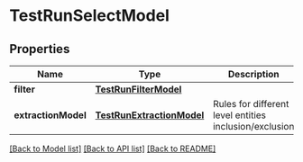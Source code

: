 # TestRunSelectModel

## Properties
Name | Type | Description | Notes
------------ | ------------- | ------------- | -------------
**filter** | [**TestRunFilterModel**](TestRunFilterModel.md) |  | 
**extractionModel** | [**TestRunExtractionModel**](TestRunExtractionModel.md) | Rules for different level entities inclusion/exclusion | 

[[Back to Model list]](../README.md#documentation-for-models) [[Back to API list]](../README.md#documentation-for-api-endpoints) [[Back to README]](../README.md)


